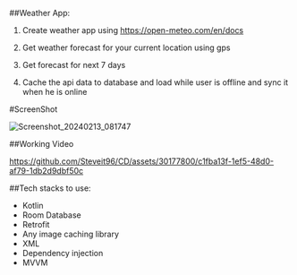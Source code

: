 ##Weather App: 

1. Create weather app using https://open-meteo.com/en/docs

2. Get weather forecast for your current location using gps

3. Get forecast for next 7 days

4. Cache the api data to database and load while user is offline and sync it when he is online

#ScreenShot

![Screenshot_20240213_081747](https://github.com/Steveit96/CD/assets/30177800/f49e5286-a4a5-4192-b7a1-a7d3cb753bbd)

##Working Video

https://github.com/Steveit96/CD/assets/30177800/c1fba13f-1ef5-48d0-af79-1db2d9dbf50c


##Tech stacks to use: 

- Kotlin 
- Room Database 
- Retrofit 
- Any image caching library 
- XML  
- Dependency injection 
- MVVM 
